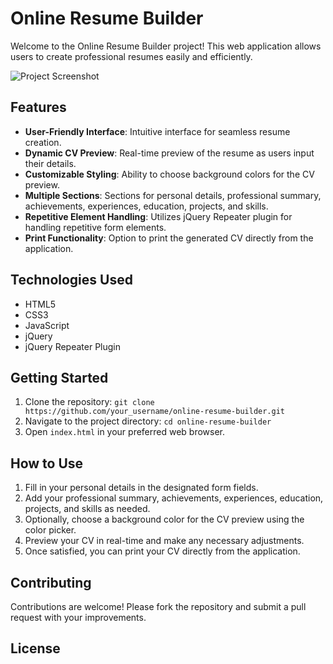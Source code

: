 # Online Resume Builder

Welcome to the Online Resume Builder project! This web application allows users to create professional resumes easily and efficiently.

![Project Screenshot](project_screenshot.png)

## Features

- **User-Friendly Interface**: Intuitive interface for seamless resume creation.
- **Dynamic CV Preview**: Real-time preview of the resume as users input their details.
- **Customizable Styling**: Ability to choose background colors for the CV preview.
- **Multiple Sections**: Sections for personal details, professional summary, achievements, experiences, education, projects, and skills.
- **Repetitive Element Handling**: Utilizes jQuery Repeater plugin for handling repetitive form elements.
- **Print Functionality**: Option to print the generated CV directly from the application.

## Technologies Used

- HTML5
- CSS3
- JavaScript
- jQuery
- jQuery Repeater Plugin

## Getting Started

1. Clone the repository: `git clone https://github.com/your_username/online-resume-builder.git`
2. Navigate to the project directory: `cd online-resume-builder`
3. Open `index.html` in your preferred web browser.

## How to Use

1. Fill in your personal details in the designated form fields.
2. Add your professional summary, achievements, experiences, education, projects, and skills as needed.
3. Optionally, choose a background color for the CV preview using the color picker.
4. Preview your CV in real-time and make any necessary adjustments.
5. Once satisfied, you can print your CV directly from the application.

## Contributing

Contributions are welcome! Please fork the repository and submit a pull request with your improvements.

## License


